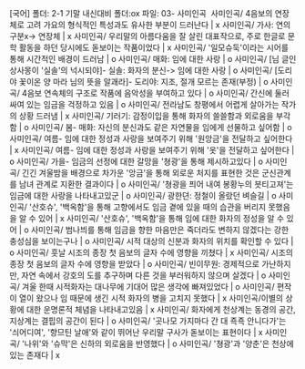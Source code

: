 [국어] 
폴더: 2-1 기말 내신대비
폴더:ox
파일: 03- 사미인곡
​
사미인곡/ 4음보의 연장체로 고려 가요의 형식적인 특성과도 유사한 부분이 드러난다		| x
사미인곡/ 가사: 연의 구분x-> 연장체		| x
사미인곡/ 우리말의 아름다움을 잘 살린 대표작으로, 주로 한글로 문학 활동을 하던 당시에도 돋보이는 작품이었다		| x
사미인곡/ '일모슈둑'이라는 시어를 통해 시간적인 배경이 드러남		| o
사미인곡/ 매화: 임에 대한 사랑		| o
사미인곡/ [님 글인 상사몽이 '실솔'의 넉시되야]- 실솔: 화자의 분신-> 임에 대한 사랑		| o
사미인곡/ [도리야 꽃이온 양 마라 님의 뜻을 알괘라]- 도리야: 지조, 절개 모르는 존재(부정)		| o
사미인곡/ 4음보 연속체의 구조로 작품에 음악성을 부여하고 있다		| o
사미인곡/ 간신에 둘러싸여 있는 임금을 걱정하고 있음		| o
사미인곡/ 전라남도 창평에서 어렵게 살아가는 작가의 상황 드러냄		| x
사미인곡/ 기러기: 감정이입을 통해 화자의 쓸쓸함과 외로움을 부각함		| o
사미인곡/ 봄- 매화: 자신의 분신과도 같은 자연물을 임에게 선물하고 싶어함		| o
사미인곡/ 여름- 임에 대한 정성과 사랑을 보여주기 위해 '원앙금'을 전달하고 싶어한다		| x
사미인곡/ 여름- 임에 대한 정성과 사랑을 보여주기 위해 '옷'을 전달하고 싶어한다		| o
사미인곡/ 가을- 임금의 선정에 대한 갈망을 '쳥광'을 통해 제시하고있다		| o
사미인곡/ 긴긴 겨울밤을 배경으로 차가운 '앙금'을 통해 외로운 처지를 표현한 것은 군신관계를 남녀 관계로 지환한 결과이다		| o
사미인곡/ '쳥광을 픠어 내여 봉황누의 븟티고져'는 임금에 대한 사랑을 나타내고있군		| o
사미인곡/ 광한뎐: 정철이 올랐던 벼슬길		| o
사미인곡/ '산호슈', '백옥함'을 통해 고향에서도 임금 곁에 있을 때의 습관을 버리지 못했음을 알 수 있어		| x
사미인곡/ '산호슈', '백옥함'을 통해 임에 대한 화자의 정성을 알 수 있어		| o
사미인곡/ 범나븨를 통해 임금을 향한 마음만은 죽더라도 변하지 않겠다는 강한 충성심을 보이는구나		| o
사미인곡/ 시적 대상의 신분과 화자의 위치를 확인할 수 있다		| o
사미인곡/ 훗날 시조의 종장 첫 음보의 글자 수에 영향을 끼쳤다		| x
사미인곡/​ 시조의 종장 첫 음보의 글자 수에 영향을 받았다		| o
사미인곡/​ 빈이무원: 경제적으로 가난하지만, 자연 속에서 강호의 도를 추구하며 다른 것을 부러워하지 않으며 살겠다		| o
사미인곡/​ 겨울 한때 시적화자는 대나무에 기대어 많은 생각에 빠져있었다		| o
사미인곡/​ 편작이 열이 왔으나 임 때문에 생긴 시적 화자의 병을 고치지 못했다		| x
사미인곡/​ 이별의 상황에 대한 운명론적 체념을 나타내고있음		| x
사미인곡/​ 화자에게 천상계는 동경의 공간, 지상계는 결핍의 공간이 된다		| o
사미인곡/​ '곳나모 가지마다 간 대 죡죡 안니다가'는 '싀어디여', '향므틴 날애'와 같이 뛰어난 우리말 구사가 돋보이는 표현이다		| x
사미인곡/​ '나위'와 '슈막'은 신하의 외로움을 반영했다		| o
사미인곡/​ '쳥광'과 '양춘'은 천상에 있는 존재다		| x
​
